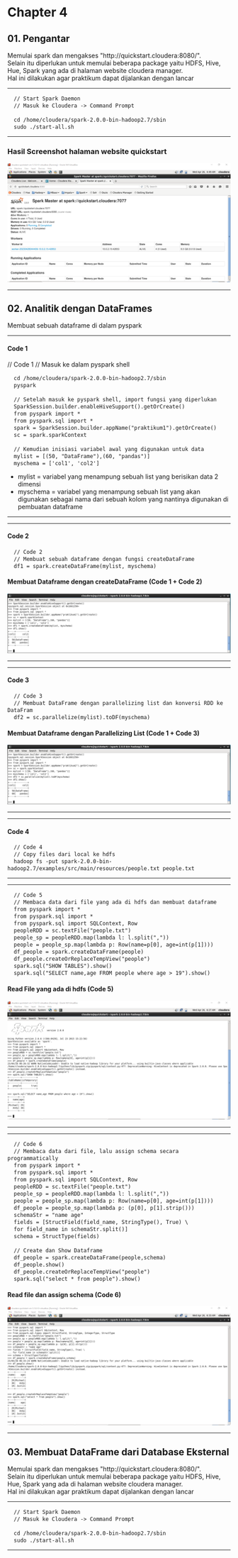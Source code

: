 <h1>Chapter 4</h1>
<h2>01. Pengantar</h2>
<p>Memulai spark dan mengakses "http://quickstart.cloudera:8080/". <br>
      Selain itu diperlukan untuk memulai beberapa package yaitu HDFS, Hive, Hue, Spark yang ada di halaman website cloudera manager.  <br>
      Hal ini dilakukan agar praktikum dapat dijalankan dengan lancar</p>
<hr/>

      // Start Spark Daemon
      // Masuk ke Cloudera -> Command Prompt
      
      cd /home/cloudera/spark-2.0.0-bin-hadoop2.7/sbin
      sudo ./start-all.sh

<hr/>
<h3>Hasil Screenshot halaman website quickstart</h3>
<img src="https://github.com/2azmi2/Tugas-Big-Data/blob/main/Chapter%20%204/00_Pengantar/00Quickstart%208080.png")>
<hr/>
<h2>02. Analitik dengan DataFrames</h2>
<p>Membuat sebuah dataframe di dalam pyspark</p>
<hr/>
<h4>Code 1</h4>
      // Code 1
      // Masuk ke dalam pyspark shell
      
      cd /home/cloudera/spark-2.0.0-bin-hadoop2.7/sbin
      pyspark
      
      // Setelah masuk ke pyspark shell, import fungsi yang diperlukan
      SparkSession.builder.enableHiveSupport().getOrCreate()
      from pyspark import *
      from pyspark.sql import *
      spark = SparkSession.builder.appName("praktikum1").getOrCreate()
      sc = spark.sparkContext
      
      // Kemudian inisiasi variabel awal yang digunakan untuk data
      mylist = [(50, "DataFrame"),(60, "pandas")]
      myschema = ['col1', 'col2']

<ul>
  <li>mylist = variabel yang menampung sebuah list yang berisikan data 2 dimensi</li>
  <li>myschema = variabel yang menampung sebuah list yang akan digunakan sebagai nama dari sebuah kolom yang nantinya digunakan di pembuatan dataframe</li>
</ul>
<hr/>
<hr/>
<h4>Code 2</h4>

      // Code 2
      // Membuat sebuah dataframe dengan fungsi createDataFrame
      df1 = spark.createDataFrame(mylist, myschema)

<h4>Membuat Dataframe dengan createDataFrame (Code 1 + Code 2)</h4>
<img src="https://github.com/2azmi2/Tugas-Big-Data/blob/main/Chapter%20%204/01_dataframes/01ObjectList.png")>
<hr/>
<hr/>
<h4>Code 3</h4>

      // Code 3
      // Membuat DataFrame dengan parallelizing list dan konversi RDD ke DataFram
      df2 = sc.parallelize(mylist).toDF(myschema)

<h4>Membuat Dataframe dengan Parallelizing List (Code 1 + Code 3)</h4>
<img src="https://github.com/2azmi2/Tugas-Big-Data/blob/main/Chapter%20%204/01_dataframes/02Parallelize.png")>
<hr/>
<hr/>
<h4>Code 4</h4>

      // Code 4
      // Copy files dari local ke hdfs
      hadoop fs -put spark-2.0.0-bin-hadoop2.7/examples/src/main/resources/people.txt people.txt

<hr/>
<hr/>

      // Code 5
      // Membaca data dari file yang ada di hdfs dan membuat dataframe
      from pyspark import *
      from pyspark.sql import *
      from pyspark.sql import SQLContext, Row
      peopleRDD = sc.textFile("people.txt")
      people_sp = peopleRDD.map(lambda l: l.split(","))
      people = people_sp.map(lambda p: Row(name=p[0], age=int(p[1])))
      df_people = spark.createDataFrame(people)
      df_people.createOrReplaceTempView("people")
      spark.sql("SHOW TABLES").show()
      spark.sql("SELECT name,age FROM people where age > 19").show() 

<h4>Read File yang ada di hdfs (Code 5)</h4>
<img src="https://github.com/2azmi2/Tugas-Big-Data/blob/main/Chapter%20%204/01_dataframes/03ReadFile.png")>
<hr/>
<hr/>

      // Code 6
      // Membaca data dari file, lalu assign schema secara programmatically
      from pyspark import *
      from pyspark.sql import *
      from pyspark.sql import SQLContext, Row
      peopleRDD = sc.textFile("people.txt")
      people_sp = peopleRDD.map(lambda l: l.split(","))
      people = people_sp.map(lambda p: Row(name=p[0], age=int(p[1])))
      df_people = people_sp.map(lambda p: (p[0], p[1].strip()))
      schemaStr = "name age"
      fields = [StructField(field_name, StringType(), True) \
      for field_name in schemaStr.split()]
      schema = StructType(fields)
      
      // Create dan Show Dataframe
      df_people = spark.createDataFrame(people,schema)
      df_people.show()
      df_people.createOrReplaceTempView("people")
      spark.sql("select * from people").show() 

<h4>Read file dan assign schema (Code 6)</h4>
<img src="https://github.com/2azmi2/Tugas-Big-Data/blob/main/Chapter%20%204/01_dataframes/04AssignSchema.png")>
<hr/>

<h2>03. Membuat DataFrame dari Database Eksternal</h2>
<p>Memulai spark dan mengakses "http://quickstart.cloudera:8080/". <br>
      Selain itu diperlukan untuk memulai beberapa package yaitu HDFS, Hive, Hue, Spark yang ada di halaman website cloudera manager.  <br>
      Hal ini dilakukan agar praktikum dapat dijalankan dengan lancar</p>
<hr/>

      // Start Spark Daemon
      // Masuk ke Cloudera -> Command Prompt
      
      cd /home/cloudera/spark-2.0.0-bin-hadoop2.7/sbin
      sudo ./start-all.sh

<hr/>
